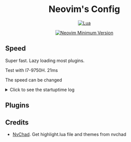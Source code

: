 <h1 align="center">Neovim's Config</h1>

<div align="center">

[![Lua](https://img.shields.io/badge/Made%20with%20Lua-blueviolet.svg?style=for-the-badge&logo=lua)](https://lua.org)

</div>

<div align="center">

[![Neovim Minimum Version](https://img.shields.io/badge/Neovim-0.6.1-blueviolet.svg?style=flat-square&logo=Neovim&logoColor=white)](https://github.com/neovim/neovim)

</div>

## Speed

Super fast. Lazy loading most plugins.

Test with I7-9750H. 21ms

The speed can be changed

<details>

<summary>Click to see the startuptime log</summary>

```text
times in msec
 clock   self+sourced   self:  sourced script
 clock   elapsed:              other lines

000.027  000.027: --- NVIM STARTING ---
000.262  000.235: locale set
000.449  000.187: inits 1
000.460  000.011: window checked
000.461  000.002: parsing arguments
002.083  001.621: expanding arguments
002.101  000.018: inits 2
002.412  000.311: init highlight
002.413  000.001: waiting for UI
003.110  000.697: done waiting for UI
003.122  000.011: init screen for UI
003.140  000.018: init default mappings
003.163  000.023: init default autocommands
003.527  000.039  000.039: sourcing /home/newbee/.local/share/nvim/runtime/ftplugin.vim
003.585  000.022  000.022: sourcing /home/newbee/.local/share/nvim/runtime/indent.vim
010.476  006.857  006.857: sourcing /home/newbee/.config/nvim/init.lua
010.483  000.403: sourcing vimrc file(s)
010.639  000.020  000.020: sourcing /home/newbee/.local/share/nvim/site/pack/packer/start/moonplus-vim/ftdetect/mp.vim
010.695  000.012  000.012: sourcing /home/newbee/.local/share/nvim/site/pack/packer/start/vim-crystal/ftdetect/crystal.vim
010.714  000.007  000.007: sourcing /home/newbee/.local/share/nvim/site/pack/packer/start/vim-crystal/ftdetect/ecrystal.vim
010.793  000.253  000.212: sourcing /home/newbee/.local/share/nvim/runtime/filetype.lua
010.819  000.011  000.011: sourcing /home/newbee/.local/share/nvim/runtime/filetype.vim
010.950  000.059  000.059: sourcing /home/newbee/.local/share/nvim/runtime/syntax/synload.vim
011.069  000.228  000.168: sourcing /home/newbee/.local/share/nvim/runtime/syntax/syntax.vim
011.476  000.012  000.012: sourcing /home/newbee/.local/share/nvim/runtime/plugin/gzip.vim
011.495  000.008  000.008: sourcing /home/newbee/.local/share/nvim/runtime/plugin/health.vim
011.532  000.027  000.027: sourcing /home/newbee/.local/share/nvim/runtime/plugin/man.vim
011.552  000.009  000.009: sourcing /home/newbee/.local/share/nvim/runtime/plugin/matchit.vim
011.570  000.008  000.008: sourcing /home/newbee/.local/share/nvim/runtime/plugin/matchparen.vim
011.591  000.011  000.011: sourcing /home/newbee/.local/share/nvim/runtime/plugin/netrwPlugin.vim
011.690  000.007  000.007: sourcing /home/newbee/.local/share/nvim/rplugin.vim
011.694  000.093  000.086: sourcing /home/newbee/.local/share/nvim/runtime/plugin/rplugin.vim
011.745  000.041  000.041: sourcing /home/newbee/.local/share/nvim/runtime/plugin/shada.vim
011.774  000.016  000.016: sourcing /home/newbee/.local/share/nvim/runtime/plugin/spellfile.vim
011.796  000.011  000.011: sourcing /home/newbee/.local/share/nvim/runtime/plugin/tarPlugin.vim
011.814  000.007  000.007: sourcing /home/newbee/.local/share/nvim/runtime/plugin/tohtml.vim
011.837  000.013  000.013: sourcing /home/newbee/.local/share/nvim/runtime/plugin/tutor.vim
011.860  000.012  000.012: sourcing /home/newbee/.local/share/nvim/runtime/plugin/zipPlugin.vim
012.007  000.765: loading rtp plugins
012.181  000.027  000.027: sourcing /home/newbee/.local/share/nvim/site/pack/packer/start/nvim-web-devicons/plugin/nvim-web-devicons.vim
012.277  000.024  000.024: sourcing /home/newbee/.local/share/nvim/site/pack/packer/start/plenary.nvim/plugin/plenary.vim
012.370  000.018  000.018: sourcing /home/newbee/.local/share/nvim/site/pack/packer/start/vim-crystal/plugin/crystal.vim
012.460  000.384: loading packages
012.753  000.293: loading after plugins
012.764  000.011: inits 3
015.924  003.160: reading ShaDa
015.994  000.070: opening buffers
015.996  000.002: BufEnter autocommands
015.998  000.002: editing files in windows
017.318  001.320: VimEnter autocommands
017.321  000.003: UIEnter autocommands
017.527  000.159  000.159: sourcing /home/newbee/.local/share/nvim/runtime/autoload/provider/clipboard.vim
017.533  000.054: before starting main loop
017.905  000.371: first screen update
017.906  000.002: --- NVIM STARTED ---
```
</details>

## Plugins

## Credits

- [NvChad](https://github.com/NvChad/NvChad). Get highlight.lua file and themes from nvchad
